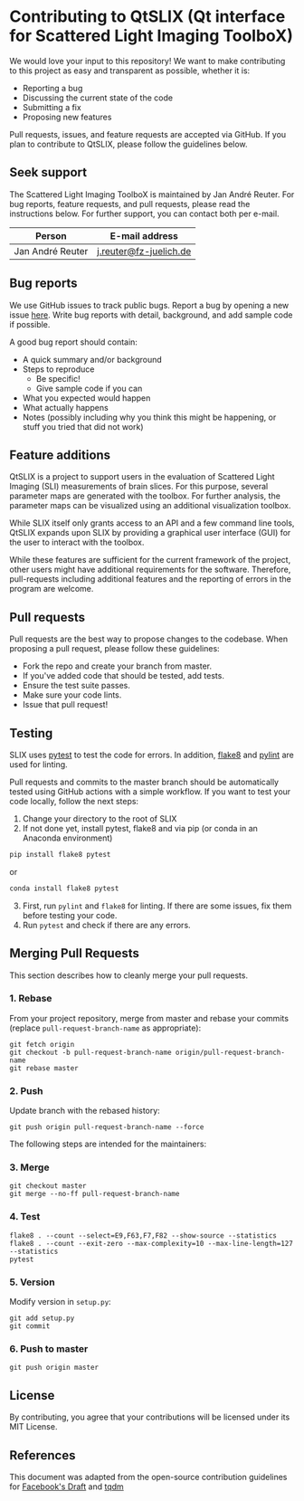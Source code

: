 # Contributing to QtSLIX (Qt interface for Scattered Light Imaging ToolboX)

We would love your input to this repository! We want to make contributing to this project as easy and transparent as possible, whether it is:

- Reporting a bug
- Discussing the current state of the code
- Submitting a fix
- Proposing new features

Pull requests, issues, and feature requests are accepted via GitHub. If you plan to contribute to QtSLIX, please follow the guidelines below.

## Seek support
The Scattered Light Imaging ToolboX is maintained by Jan André Reuter. For bug reports, feature requests, and pull requests, please read the instructions below. For further support, you can contact both per e-mail.

| Person           | E-mail address         |
| ---------------- | ---------------------- |
| Jan André Reuter | j.reuter@fz-juelich.de |


## Bug reports

We use GitHub issues to track public bugs. Report a bug by opening a new issue [here](https://github.com/3d-pli/QtSLIX/issues).
Write bug reports with detail, background, and add sample code if possible.

A good bug report should contain:

- A quick summary and/or background
- Steps to reproduce
    - Be specific!
    - Give sample code if you can
- What you expected would happen
- What actually happens
- Notes (possibly including why you think this might be happening, or stuff you tried that did not work)

## Feature additions

QtSLIX is a project to support users in the evaluation of Scattered Light Imaging (SLI) measurements of brain slices. 
For this purpose, several parameter maps are generated with the toolbox. 
For further analysis, the parameter maps can be visualized using an additional visualization toolbox.

While SLIX itself only grants access to an API and a few command line tools, QtSLIX expands upon SLIX by providing a graphical user interface (GUI) for the user to interact with the toolbox. 

While these features are sufficient for the current framework of the project, other users might have additional requirements for the software. Therefore, pull-requests including additional features and the reporting of errors in the program are welcome.

## Pull requests

Pull requests are the best way to propose changes to the codebase. When proposing a pull request, please follow these guidelines:

- Fork the repo and create your branch from master.
- If you've added code that should be tested, add tests.
- Ensure the test suite passes.
- Make sure your code lints.
- Issue that pull request!

## Testing

SLIX uses [pytest](https://docs.pytest.org/en/stable/) to test the code for errors. In addition, [flake8](https://flake8.pycqa.org/en/latest/) and [pylint](https://www.pylint.org/) are used for linting. 

Pull requests and commits to the master branch should be automatically tested using GitHub actions with a simple workflow. If you want to test your code locally, follow the next steps:

1. Change your directory to the root of SLIX
2. If not done yet, install pytest, flake8 and via pip (or conda in an Anaconda environment)
```bash 
pip install flake8 pytest
```
or 
```bash
conda install flake8 pytest
```
3. First, run `pylint` and `flake8` for linting. If there are some issues, fix them before testing your code.
4. Run `pytest` and check if there are any errors.

## Merging Pull Requests

This section describes how to cleanly merge your pull requests.

### 1. Rebase

From your project repository, merge from master and rebase your commits
(replace `pull-request-branch-name` as appropriate):

```
git fetch origin
git checkout -b pull-request-branch-name origin/pull-request-branch-name
git rebase master
```

### 2. Push

Update branch with the rebased history:

```
git push origin pull-request-branch-name --force
```

The following steps are intended for the maintainers:

### 3. Merge

```
git checkout master
git merge --no-ff pull-request-branch-name
```

### 4. Test

```
flake8 . --count --select=E9,F63,F7,F82 --show-source --statistics
flake8 . --count --exit-zero --max-complexity=10 --max-line-length=127 --statistics
pytest
```

### 5. Version

Modify version in `setup.py`:

```
git add setup.py
git commit 
```

### 6. Push to master

```
git push origin master
```

## License

By contributing, you agree that your contributions will be licensed under its MIT License.

## References
This document was adapted from the open-source contribution guidelines for [Facebook's Draft](https://github.com/facebook/draft-js/blob/a9316a723f9e918afde44dea68b5f9f39b7d9b00/CONTRIBUTING.md) and [tqdm](https://github.com/tqdm/tqdm/blob/830cd7f9cb3e6fe9b1c3f601ff451debf9509916/CONTRIBUTING.md)
